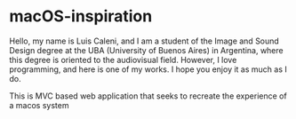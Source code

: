 # macOS-inspiration

Hello, my name is Luis Caleni, and I am a student of the Image and Sound Design degree at the UBA (University of Buenos Aires) in Argentina,
where this degree is oriented to the audiovisual field. However, I love programming, and here is one of my works. I hope you enjoy it as
much as I do.

This is MVC based web application that seeks to recreate the experience of a macos system
